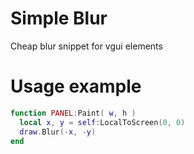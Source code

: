 # Simple Blur
Cheap blur snippet for vgui elements

# Usage example
```lua
function PANEL:Paint( w, h )
  local x, y = self:LocalToScreen(0, 0)
  draw.Blur(-x, -y)
end
```
